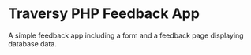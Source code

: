 # Traversy PHP Feedback App

A simple feedback app including a form and a feedback page displaying database data.